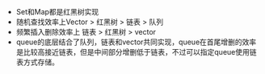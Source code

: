 - Set和Map都是红黑树实现
- 随机查找效率上Vector > 红黑树 > 链表 > 队列
- 频繁插入删除效率上 链表 > 红黑树 > vector
- queue的底层结合了队列，链表和vector共同实现，queue在首尾增删的效率是比较高接近链表，但是中间部分增删低于链表，不过可以指定queue使用链表方式存储。

